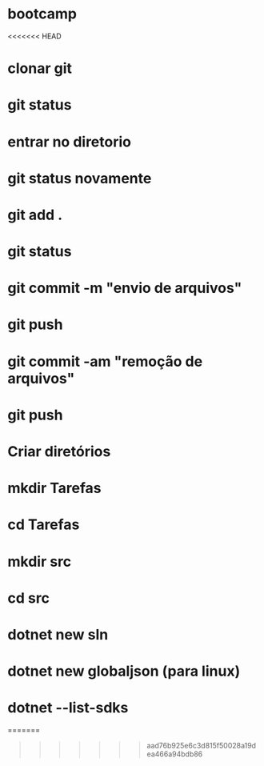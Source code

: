 # bootcamp
<<<<<<< HEAD
# clonar git 
# git status 
# entrar no diretorio 
# git status novamente 
# git add .  
# git status 
# git commit -m "envio de arquivos" 
# git push 
# git commit -am "remoção de arquivos" 
# git push  
# Criar diretórios 
# mkdir Tarefas 
# cd Tarefas 
# mkdir src 
# cd src 
# dotnet new sln 
# dotnet new globaljson (para linux) 
# dotnet --list-sdks
=======

>>>>>>> aad76b925e6c3d815f50028a19dea466a94bdb86
